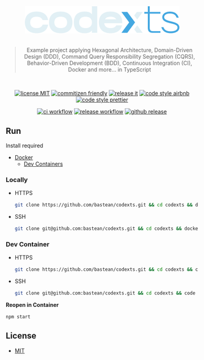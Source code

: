 <br />

<h1 align="center">

<!-- [![logo readme](https://raw.githubusercontent.com/bastean/codexts/main/docs/readme/logo-readme.png)](https://github.com/bastean) -->

[![logo readme](docs/readme/logo-readme.png)](https://github.com/bastean)

</h1>

<div align="center">

> Example project applying Hexagonal Architecture, Domain-Driven Design (DDD), Command Query Responsibility Segregation (CQRS), Behavior-Driven Development (BDD), Continuous Integration (CI), Docker and more... in TypeScript

</div>

<br />

<div align="center">

[![license MIT](https://img.shields.io/badge/license-MIT-blue.svg)](LICENSE)
[![commitizen friendly](https://img.shields.io/badge/commitizen-friendly-brightgreen.svg)](https://github.com/commitizen/cz-cli)
[![release it](https://img.shields.io/badge/%F0%9F%93%A6%F0%9F%9A%80-release--it-orange.svg)](https://github.com/release-it/release-it)
[![code style airbnb](https://img.shields.io/badge/code_style-airbnb-red.svg)](https://github.com/airbnb/javascript)
[![code style prettier](https://img.shields.io/badge/code_style-prettier-ff69b4.svg)](https://github.com/prettier/prettier)

</div>

<div align="center">

[![ci workflow](https://github.com/bastean/codexts/actions/workflows/ci.yml/badge.svg)](https://github.com/bastean/codexts/actions/workflows/ci.yml)
[![release workflow](https://github.com/bastean/codexts/actions/workflows/release.yml/badge.svg)](https://github.com/bastean/codexts/actions/workflows/release.yml)
[![github release](https://img.shields.io/github/v/release/bastean/codexts.svg)](https://github.com/bastean/codexts/releases)

</div>

## Run

Install required

- [Docker](https://docs.docker.com/get-docker)
  - [Dev Containers](https://marketplace.visualstudio.com/items?itemName=ms-vscode-remote.remote-containers)

### Locally

- HTTPS

  ```bash
  git clone https://github.com/bastean/codexts.git && cd codexts && docker compose up
  ```

- SSH

  ```bash
  git clone git@github.com:bastean/codexts.git && cd codexts && docker compose up
  ```

### Dev Container

- HTTPS

  ```bash
  git clone https://github.com/bastean/codexts.git && cd codexts && code .
  ```

- SSH

  ```bash
  git clone git@github.com:bastean/codexts.git && cd codexts && code .
  ```

**Reopen in Container**

```bash
npm start
```

## License

- [MIT](LICENSE)

